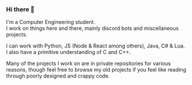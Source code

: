 ### Hi there 👋

I'm a Computer Engineering student.  
I work on things here and there, mainly discord bots and miscellaneous projects.  

I can work with Python, JS (Node & React among others), Java, C# & Lua.  
I also have a primitive understanding of C and C++.  

Many of the projects I work on are in private repositories for various reasons, though feel free to browse my old projects if you feel like reading through poorly designed and crappy code.  

<!--
**Navy-gif/Navy-gif** is a ✨ _special_ ✨ repository because its `README.md` (this file) appears on your GitHub profile.

Here are some ideas to get you started:

- 🔭 I’m currently working on ...
- 🌱 I’m currently learning ...
- 👯 I’m looking to collaborate on ...
- 🤔 I’m looking for help with ...
- 💬 Ask me about ...
- 📫 How to reach me: ...
- 😄 Pronouns: ...
- ⚡ Fun fact: ...
-->
